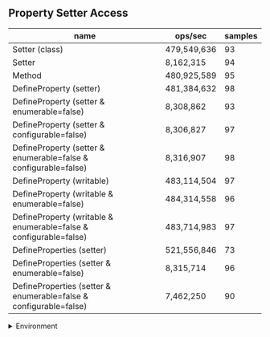 ## Property Setter Access

|name|ops/sec|samples|
|-|-|-|
|Setter (class)|479,549,636|93|
|Setter|8,162,315|94|
|Method|480,925,589|95|
|DefineProperty (setter)|481,384,632|98|
|DefineProperty (setter & enumerable=false)|8,308,862|93|
|DefineProperty (setter & configurable=false)|8,306,827|97|
|DefineProperty (setter & enumerable=false & configurable=false)|8,316,907|98|
|DefineProperty (writable)|483,114,504|97|
|DefineProperty (writable & enumerable=false)|484,314,558|96|
|DefineProperty (writable & enumerable=false & configurable=false)|483,714,983|97|
|DefineProperties (setter)|521,556,846|73|
|DefineProperties (setter & enumerable=false)|8,315,714|96|
|DefineProperties (setter & enumerable=false & configurable=false)|7,462,250|90|


<details>
<summary>Environment</summary>

* __Machine:__ linux x64 | 2 vCPUs | 6.8GB Mem
* __Run:__ Sat Oct 21 2023 13:27:38 GMT+0000 (Coordinated Universal Time)
</details>

<!--
{"environment":{"platform":"linux","arch":"x64","cpus":2,"totalMemory":6.7597503662109375},"benchmarks":[{"name":"Setter (class)","opsSec":479549635.88956606,"samples":5},{"name":"Setter","opsSec":8162314.780124082,"samples":5},{"name":"Method","opsSec":480925588.9750447,"samples":7},{"name":"DefineProperty (setter)","opsSec":481384631.63604635,"samples":6},{"name":"DefineProperty (setter & enumerable=false)","opsSec":8308861.525685197,"samples":5},{"name":"DefineProperty (setter & configurable=false)","opsSec":8306826.837357643,"samples":5},{"name":"DefineProperty (setter & enumerable=false & configurable=false)","opsSec":8316906.516797279,"samples":8},{"name":"DefineProperty (writable)","opsSec":483114504.1703881,"samples":7},{"name":"DefineProperty (writable & enumerable=false)","opsSec":484314558.3213598,"samples":6},{"name":"DefineProperty (writable & enumerable=false & configurable=false)","opsSec":483714983.4113202,"samples":8},{"name":"DefineProperties (setter)","opsSec":521556845.56981146,"samples":7},{"name":"DefineProperties (setter & enumerable=false)","opsSec":8315713.700526846,"samples":5},{"name":"DefineProperties (setter & enumerable=false & configurable=false)","opsSec":7462250.477824795,"samples":5}]}-->

